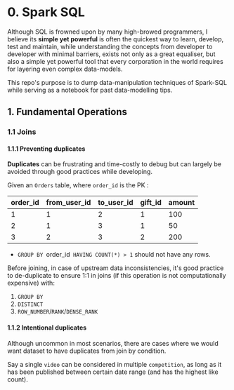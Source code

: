 # 0. Spark SQL
Although SQL is frowned upon by many high-browed programmers, I believe its  **simple yet powerful** is often the quickest way to learn, develop, test and maintain, while understanding the concepts from developer to developer with minimal barriers, exists not only as a great equaliser, but also a simple yet powerful tool that every corporation in the world requires for layering even complex data-models.

This repo's purpose is to dump data-manipulation techniques of Spark-SQL while serving as a notebook for past data-modelling tips.

## 1. Fundamental Operations

### 1.1 Joins

#### 1.1.1 Preventing duplicates

**Duplicates** can be frustrating and time-costly to debug but can largely be avoided through good practices while developing.

Given an `Orders` table, where `order_id` is the PK :

| order_id | from_user_id | to_user_id | gift_id | amount |
|----------|--------------|------------|---------|--------|
| 1        | 1            | 2          | 1       | 100    |
| 2        | 1            | 3          | 1       | 50     |
| 3        | 2            | 3          | 2       | 200    ||

- `GROUP BY `order_id` HAVING COUNT(*) > 1` should not have any rows.

Before joining, in case of upstream data inconsistencies, it's good practice to de-duplicate to ensure 1:1 in joins (if this operation is not computationally expensive) with:

1. `GROUP BY`
2. `DISTINCT`
3. `ROW_NUMBER`/`RANK`/`DENSE_RANK`

#### 1.1.2 Intentional duplicates

Although uncommon in most scenarios, there are cases where we would want dataset to have duplicates from join  by condition.

Say a single `video` can be considered in multiple `competition`, as long as it has been published between certain date range (and has the highest like count). 

